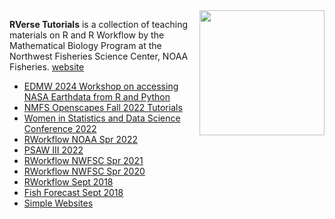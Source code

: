 <img src="https://raw.githubusercontent.com/RVerse-Tutorials/rverse-tutorials.github.io/master/img/tools-logo-transparent.png" align="right" width="200" />

**RVerse Tutorials** is a collection of teaching materials on R and R Workflow by the Mathematical Biology Program at the Northwest Fisheries Science Center, NOAA Fisheries. [website](https://rverse-tutorials.github.io/)

* [EDMW 2024 Workshop on accessing NASA Earthdata from R and Python](https://nmfs-opensci.github.io/EDMW-EarthData-Workshop-2024/)
* [NMFS Openscapes Fall 2022 Tutorials](https://rverse-tutorials.github.io/NMFS-Openscapes-fall-2022/)
* [Women in Statistics and Data Science Conference 2022](https://rverse-tutorials.github.io/WSDS-StLouis/)
* [RWorkflow NOAA Spr 2022](https://rverse-tutorials.github.io/RWorkflow-NWFSC-2022/)
* [PSAW III 2022](https://rverse-tutorials.github.io/PSAW-2022/)
* [RWorkflow NWFSC Spr 2021](https://rverse-tutorials.github.io/RWorkflow-NWFSC-2021/)
* [RWorkflow NWFSC Spr 2020](https://rverse-tutorials.github.io/RWorkflow-NWFSC-2020/)
* [RWorkflow Sept 2018](https://rverse-tutorials.github.io/RWorkflow-Workshop/)
* [Fish Forecast Sept 2018](https://rverse-tutorials.github.io/Fish-Forecast-Training-Course/)
* [Simple Websites](https://rverse-tutorials.github.io/Simple-Websites/)
